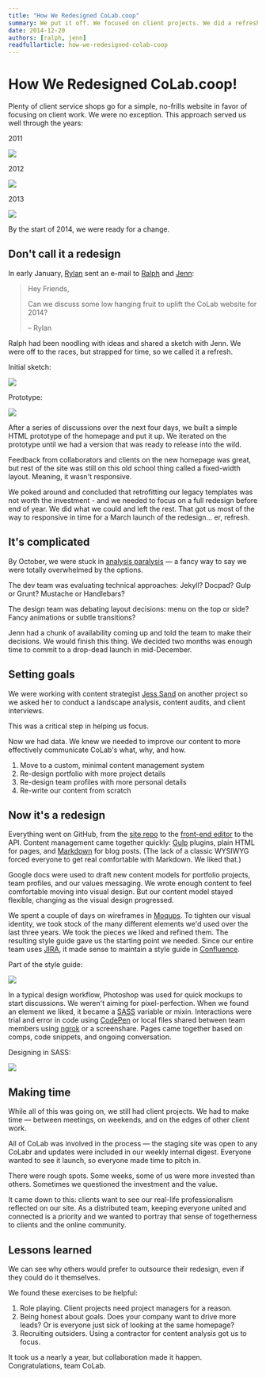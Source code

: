 ```yaml
---
title: "How We Redesigned CoLab.coop"
summary: We put it off. We focused on client projects. We did a refresh. We weren't satisfied. Here's how we went ahead with a full redesign of our site, and how we finally got it done.
date: 2014-12-20
authors: [ralph, jenn]
readfullarticle: how-we-redesigned-colab-coop
---
```


# How We Redesigned CoLab.coop!

Plenty of client service shops go for a simple, no-frills website in favor of focusing on client work. We were no exception. This approach served us well through the years:

<div class="grid-parent">
  <div class="col-33-flt">
  <p class="caption center-text">2011</p>
  <img src="/assets/img/blog/2014-12-20_5.png" class="center-element border-all">
  </div>
  <div class="col-33-flt">
  <p class="caption center-text">2012</p>
  <img src="/assets/img/blog/2014-12-20_6.png" class="center-element border-all">
  </div>
  <div class="col-33-flt">
  <p class="caption center-text">2013</p>
  <p><img src="/assets/img/blog/2014-12-20_7.png" class="center-element border-all">
  </div>
</div>

By the start of 2014, we were ready for a change.

## Don't call it a redesign

In early January, [Rylan](http://colab.coop/team) sent an e-mail to [Ralph](http://colab.coop/team) and [Jenn](http://colab.coop/team):

> Hey Friends,
>
> Can we discuss some low hanging fruit to uplift the CoLab website for 2014?
>
> &ndash; Rylan

Ralph had been noodling with ideas and shared a sketch with Jenn. We were off to the races, but strapped for time, so we called it a refresh.

<div class="grid-parent">
  <div class="col-50-flt">
    <p class="caption center-text">Initial sketch:</p>
    <p><img src="/assets/img/blog/2014-12-20_1.jpg" class="center-element"></p>
  </div>
  <div class="col-50-flt">
  <p class="caption center-text">Prototype:</p>
    <p><img src="/assets/img/blog/2014-12-20_2.jpg" class="center-element"></p>
  </div>
</div>

After a series of discussions over the next four days, we built a simple HTML prototype of the homepage and put it up. We iterated on the prototype until we had a version that was ready to release into the wild.

Feedback from collaborators and clients on the new homepage was great, but rest of the site was still on this old school thing called a fixed-width layout. Meaning, it wasn't responsive.

We poked around and concluded that retrofitting our legacy templates was not worth the investment - and we needed to focus on a full redesign before end of year. We did what we could and left the rest. That got us most of the way to responsive in time for a March launch of the redesign... er, refresh.

## It's complicated

By October, we were stuck in [analysis paralysis](http://en.wikipedia.org/wiki/Analysis_paralysis) &mdash; a fancy way to say we were totally overwhelmed by the options.

The dev team was evaluating technical approaches: Jekyll? Docpad? Gulp or Grunt? Mustache or Handlebars?

The design team was debating layout decisions: menu on the top or side? Fancy animations or subtle transitions?

Jenn had a chunk of availability coming up and told the team to make their decisions. We would finish this thing. We decided two months was enough time to commit to a drop-dead launch in mid-December.

## Setting goals

We were working with content strategist [Jess Sand](http://jessicasand.com/) on another project so we asked her to conduct a landscape analysis, content audits, and client interviews.

This was a critical step in helping us focus.

Now we had data. We knew we needed to improve our content to more effectively communicate CoLab's what, why, and how.

1. Move to a custom, minimal content management system
2. Re-design portfolio with more project details
3. Re-design team profiles with more personal details
4. Re-write our content from scratch

## Now it's a redesign

Everything went on GitHub, from the [site repo](https://github.com/colab-coop/colab-coop) to the [front-end  editor](https://github.com/colab-coop/colab-coop-editor) to the API. Content management came together quickly: [Gulp](http://gulpjs.com/) plugins, plain HTML for pages, and [Markdown](http://daringfireball.net/projects/markdown/syntax) for blog posts. (The lack of a classic WYSIWYG forced everyone to get real comfortable with Markdown. We liked that.)

Google docs were used to draft new content models for portfolio projects, team profiles, and our values messaging. We wrote enough content to feel comfortable moving into visual design. But our content model stayed flexible, changing as the visual design progressed.

We spent a couple of days on wireframes in [Moqups](http://moqups.com/). To tighten our visual identity, we took stock of the many different elements we'd used over the last three years. We took the pieces we liked and refined them. The resulting style guide gave us the starting point we needed. Since our entire team uses [JIRA](https://www.atlassian.com/software/jira), it made sense to maintain a style guide in [Confluence](https://www.atlassian.com/software/confluence).

<p class="caption center-text">Part of the style guide:</p>
<p><img src="/assets/img/blog/2014-12-20_3.png" class="center-element border-all"></p>

In a typical design workflow, Photoshop was used for quick mockups to start discussions. We weren't aiming for pixel-perfection. When we found an element we liked, it became a [SASS](http://sass-lang.com/) variable or mixin. Interactions were trial and error in code using [CodePen](http://codepen.io/) or local files shared between team members using [ngrok](https://ngrok.com/) or a screenshare. Pages came together based on comps, code snippets, and ongoing conversation.

<p class="caption center-text">Designing in SASS:</p>
<p><img src="/assets/img/blog/2014-12-20_4.png" class="center-element border-all"></p>

## Making time

While all of this was going on, we still had client projects. We had to make time &mdash; between meetings, on weekends, and on the edges of other client work.

All of CoLab was involved in the process &mdash; the staging site was open to any CoLabr and updates were included in our weekly internal digest. Everyone wanted to see it launch, so everyone made time to pitch in.

There were rough spots. Some weeks, some of us were more invested than others. Sometimes we questioned the investment and the value.

It came down to this: clients want to see our real-life professionalism reflected on our site. As a distributed team, keeping everyone united and connected is a priority and we wanted to portray that sense of togetherness to clients and the online community.

## Lessons learned

We can see why others would prefer to outsource their redesign, even if they could do it themselves.

We found these exercises to be helpful:

1. Role playing. Client projects need project managers for a reason.
2. Being honest about goals. Does your company want to drive more leads? Or is everyone just sick of looking at the same homepage?
3. Recruiting outsiders. Using a contractor for content analysis got us to focus.

It took us a nearly a year, but collaboration made it happen. Congratulations, team CoLab.
